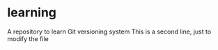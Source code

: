 # learning
A repository to learn Git versioning system
This is a second line, just to modify the file
